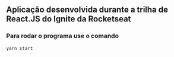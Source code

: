 ## Aplicação desenvolvida durante a trilha de React.JS do Ignite da Rocketseat

### Para rodar o programa use o comando
`yarn start`